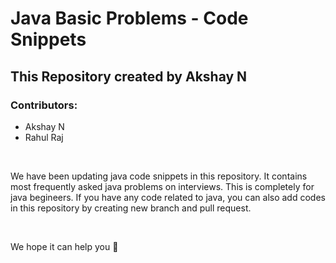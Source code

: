 <h1>Java Basic Problems - Code Snippets</h1>
<h2>This Repository created by Akshay N </h2>
<h3>Contributors:</h3>
<ul>
<li>Akshay N</li>
<li>Rahul Raj</li>
</ul>
<br>
<p>We have been updating java code snippets in this repository. It contains most frequently asked java problems on interviews. This is completely for java begineers. If you have any code related to java, you can also add codes in this repository by creating new branch and pull request.</p>
<br>
<p>We hope it can help you 💙</p>
